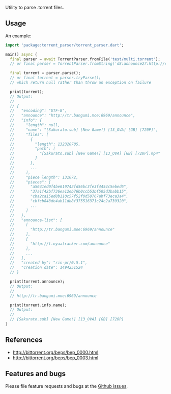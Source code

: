 Utility to parse .torrent files.

## Usage

An example:

```dart
import 'package:torrent_parser/torrent_parser.dart';

main() async {
  final parser = await TorrentParser.fromFile('test/multi.torrent');
  // or final parser = TorrentParser.fromString('d8:announce27:http://example.com/announcee');

  final torrent = parser.parse();
  // or final torrent = parser.tryParse();
  // which return null rather than throw an exception on failure

  print(torrent);
  // Output:
  //
  // {
  //   "encoding": "UTF-8",
  //   "announce": "http://tr.bangumi.moe:6969/announce",
  //   "info": {
  //     "length": null,
  //     "name": "[Sakurato.sub] [New Game!] [13_OVA] [GB] [720P]",
  //     "files": [
  //       {
  //         "length": 132320705,
  //         "path": [
  //           "[Sakurato.sub] [New Game!] [13_OVA] [GB] [720P].mp4"
  //         ]
  //       },
  //       ...
  //     ],
  //     "piece length": 131072,
  //     "pieces": [
  //       "a5641ed0f4be619742fd56bc3fe3f4454c5ebed6",
  //       "37a1f42bf736ea12eb76b0ccb53bf505d3babb15",
  //       "cba2ca15ed8b110c57f52f0d58767abf73eca3a4",
  //       "cbfcb848de4ab11db8f375516371c24c2a739320",
  //       ...
  //     ]
  //   },
  //   "announce-list": [
  //     [
  //       "http://tr.bangumi.moe:6969/announce"
  //     ],
  //     [
  //       "http://t.nyaatracker.com/announce"
  //     ],
  //     ...
  //   ],
  //   "created by": "rin-pr/0.5.1",
  //   "creation date": 1494251524
  // }

  print(torrent.announce);
  // Output:
  //
  // http://tr.bangumi.moe:6969/announce

  print(torrent.info.name);
  // Output:
  //
  // [Sakurato.sub] [New Game!] [13_OVA] [GB] [720P]
}

```

## References

- http://bittorrent.org/beps/bep_0000.html
- http://bittorrent.org/beps/bep_0003.html

## Features and bugs

Please file feature requests and bugs at the [Github issues][tracker].

[tracker]: https://github.com/xtyxtyx/torrent_parser
